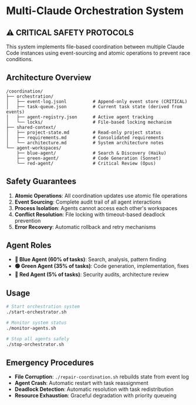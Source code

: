 # Multi-Claude Orchestration System

## ⚠️ CRITICAL SAFETY PROTOCOLS

This system implements file-based coordination between multiple Claude Code instances using event-sourcing and atomic operations to prevent race conditions.

## Architecture Overview

```
/coordination/
├── orchestration/
│   ├── event-log.jsonl          # Append-only event store (CRITICAL)
│   ├── task-queue.json          # Current task state (derived from events)
│   ├── agent-registry.json      # Active agent tracking
│   └── locks/                   # File-based locking mechanism
├── shared-context/
│   ├── project-state.md         # Read-only project status
│   ├── requirements.md          # Consolidated requirements
│   └── architecture.md          # System architecture notes
└── agent-workspaces/
    ├── blue-agent/              # Search & Discovery (Haiku)
    ├── green-agent/             # Code Generation (Sonnet)
    └── red-agent/               # Critical Review (Opus)
```

## Safety Guarantees

1. **Atomic Operations**: All coordination updates use atomic file operations
2. **Event Sourcing**: Complete audit trail of all agent interactions
3. **Process Isolation**: Agents cannot access each other's workspaces
4. **Conflict Resolution**: File locking with timeout-based deadlock prevention
5. **Error Recovery**: Automatic rollback and retry mechanisms

## Agent Roles

- **🔵 Blue Agent (60% of tasks)**: Search, analysis, pattern finding
- **🟢 Green Agent (35% of tasks)**: Code generation, implementation, fixes
- **🔴 Red Agent (5% of tasks)**: Security audits, architecture review

## Usage

```bash
# Start orchestration system
./start-orchestrator.sh

# Monitor system status
./monitor-agents.sh

# Stop all agents safely
./stop-orchestrator.sh
```

## Emergency Procedures

- **File Corruption**: `./repair-coordination.sh` rebuilds state from event log
- **Agent Crash**: Automatic restart with task reassignment
- **Deadlock Detection**: Automatic resolution with task redistribution
- **Resource Exhaustion**: Graceful degradation with priority queueing